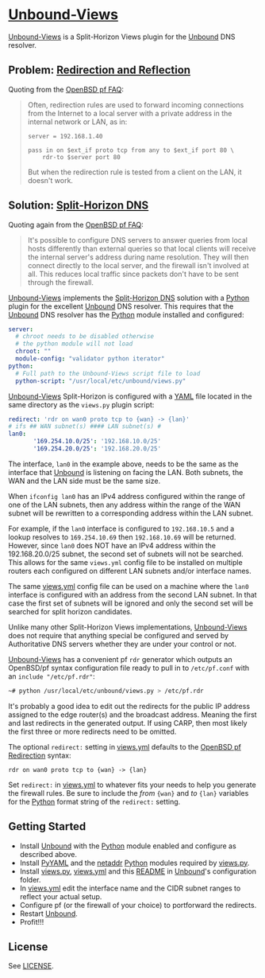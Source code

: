 # [Unbound-Views][]

[Unbound-Views][] is a Split-Horizon Views plugin for the [Unbound][] DNS resolver.

## Problem: [Redirection and Reflection][Reflection]

Quoting from the [OpenBSD pf FAQ][Reflection]:

> Often, redirection rules are used to forward incoming connections from the Internet to a local server with a private address in the internal network or LAN, as in:
>
>     server = 192.168.1.40
>
>     pass in on $ext_if proto tcp from any to $ext_if port 80 \
>         rdr-to $server port 80 
>
> But when the redirection rule is tested from a client on the LAN, it doesn't work.

## Solution: [Split-Horizon DNS][]

Quoting again from the [OpenBSD pf FAQ][Split-Horizon DNS]:

> It's possible to configure DNS servers to answer queries from local hosts differently than external queries so that local clients will receive the internal server's address during name resolution. They will then connect directly to the local server, and the firewall isn't involved at all. This reduces local traffic since packets don't have to be sent through the firewall.

[Unbound-Views][] implements the [Split-Horizon DNS][] solution with a [Python][] plugin for the excellent [Unbound][] DNS resolver. This requires that the [Unbound][] DNS resolver has the [Python][] module installed and configured:

```yaml
server:
  # chroot needs to be disabled otherwise
  # the python module will not load
  chroot: ""
  module-config: "validator python iterator"
python:
  # Full path to the Unbound-Views script file to load
  python-script: "/usr/local/etc/unbound/views.py"
```

[Unbound-Views][] Split-Horizon is configured with a [YAML][] file located in the same directory as the `views.py` plugin script:

```yaml
redirect: 'rdr on wan0 proto tcp to {wan} -> {lan}'
# ifs ## WAN subnet(s) #### LAN subnet(s) #
lan0:
       '169.254.10.0/25': '192.168.10.0/25'
       '169.254.20.0/25': '192.168.20.0/25'
```

The interface, `lan0` in the example above, needs to be the same as the interface that [Unbound][] is listening on facing the LAN. Both subnets, the WAN and the LAN side must be the same size.

When `ifconfig lan0` has an IPv4 address configured within the range of one of the LAN subnets, then any address within the range of the WAN subnet will be rewritten to a corresponding address within the LAN subnet.

For example, if the `lan0` interface is configured to `192.168.10.5` and a lookup resolves to `169.254.10.69` then `192.168.10.69` will be returned. However, since `lan0` does NOT have an IPv4 address within the 192.168.20.0/25 subnet, the second set of subnets will not be searched.  This allows for the same `views.yml` config file to be installed on multiple routers each configured on different LAN subnets and/or interface names.

The same [views.yml][] config file can be used on a machine where the `lan0` interface is configured with an address from the second LAN subnet. In that case the first set of subnets will be ignored and only the second set will be searched for split horizon candidates.

Unlike many other Split-Horizon Views implementations, [Unbound-Views][] does not require that anything special be configured and served by Authoritative DNS servers whether they are under your control or not.

[Unbound-Views][] has a convenient pf `rdr` generator which outputs an OpenBSD/pf syntax configuration file ready to pull in to `/etc/pf.conf` with an `include "/etc/pf.rdr"`:

```sh
~# python /usr/local/etc/unbound/views.py > /etc/pf.rdr
```

It's probably a good idea to edit out the redirects for the public IP address assigned to the edge router(s) and the broadcast address. Meaning the first and last redirects in the generated output. If using CARP, then most likely the first three or more redirects need to be omitted.

The optional `redirect:` setting in [views.yml][] defaults to the [OpenBSD pf Redirection][Redirection] syntax:

```
rdr on wan0 proto tcp to {wan} -> {lan}
```

Set `redirect:` in [views.yml][] to whatever fits your needs to help you generate the firewall rules.  Be sure to include the _from_ `{wan}` and _to_ `{lan}` variables for the [Python][] format string of the `redirect:` setting.

## Getting Started

* Install [Unbound][] with the [Python][] module enabled and configure as described above.
* Install [PyYAML][] and the [netaddr][] [Python][] modules required by [views.py][].
* Install [views.py][], [views.yml][] and this [README][] in [Unbound][]'s configuration folder.
* In [views.yml][] edit the interface name and the CIDR subnet ranges to reflect your actual setup.
* Configure pf (or the firewall of your choice) to portforward the redirects.
* Restart [Unbound][].
* Profit!!!

## License

See [LICENSE](https://GitHub.com/yds/unbound-views/blob/master/LICENSE).

[Redirection]:http://www.OpenBSD.org/faq/pf/rdr.html "PF: Redirection (Port Forwarding)"
[Reflection]:http://www.OpenBSD.org/faq/pf/rdr.html#reflect "Redirection and Reflection"
[Split-Horizon DNS]:http://www.OpenBSD.org/faq/pf/rdr.html#splitdns "Split-Horizon DNS"
[Unbound]:http://Unbound.net/ "Unbound is a validating, recursive, and caching DNS resolver"
[Python]:https://www.Python.org/ "Python is a great object-oriented, interpreted, and interactive programming language"
[netaddr]:https://PyPi.Python.org/pypi/netaddr "Pythonic manipulation of IPv4, IPv6, CIDR, EUI and MAC network addresses"
[PyYAML]:http://www.PyYAML.org/ "YAML Ain't Markup Language"
[YAML]:http://www.YAML.org/ "YAML Ain't Markup Language"
[README]:https://GitHub.com/yds/unbound-views/blob/master/README.md
[views.py]:https://GitHub.com/yds/unbound-views/blob/master/views.py
[views.yml]:https://GitHub.com/yds/unbound-views/blob/master/views.yml
[Unbound-Views]:https://GitHub.com/yds/unbound-views/ "Split-Horizon Views plugin for the Unbound DNS resolver"
